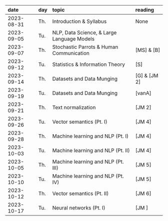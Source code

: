 | date       | day | topic                                      | reading      |
| :--------- | :-- | :----------------------------------------- | :----------- |
| 2023-08-31 | Th. | Introduction & Syllabus                    | None         |
| 2023-09-05 | Tu. | NLP, Data Science, & Large Language Models |              |
| 2023-09-07 | Th. | Stochastic Parrots & Human Communication   | [MS] & [B]   |
| 2023-09-12 | Tu. | Statistics & Information Theory            | [S]          |
| 2023-09-14 | Th. | Datasets and Data Munging                  | [G] & [JM 2] |
| 2023-09-19 | Tu. | Datasets and Data Munging                  | [vanA]       |
| 2023-09-21 | Th. | Text normalization                         | [JM 2]       |
| 2023-09-26 | Tu. | Vector semantics (Pt. I)                   | [JM 4]       |
| 2023-09-28 | Th. | Machine learning and NLP (Pt. I)           | [JM 4]       |
| 2023-10-03 | Tu. | Machine learning and NLP (Pt. II)          | [JM 4]       |
| 2023-10-05 | Th. | Machine learning and NLP (Pt. III)         | [JM 5]       |
| 2023-10-10 | Tu. | Machine learning and NLP (Pt. IV)          | [JM 5]       |
| 2023-10-12 | Th. | Vector semantics (Pt. II)                  | [JM 6]       |
| 2023-10-17 | Tu. | Neural networks (Pt. I)                                           | [JM ]             |